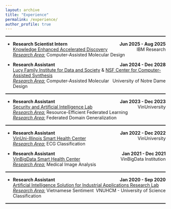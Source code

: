 ```yaml
---
layout: archive
title: "Experience"
permalink: /experience/
author_profile: true
---
```


<hr style="border: 0.5px solid grey;">

* <span style="float: left;">**Research Scientist Intern**</span><span style="float: right;">**Jun 2025 - Aug 2025**</span><br />
<span style="float: left;">[Knowledge Enhanced Accelerated Discovery](https://research.ibm.com/projects/knowledge-enhanced-accelerated-discovery)</span><span style="float: right;">IBM Research</span><br />
<ins>*Research Area:*</ins> Computer-Assisted Molecular Design<br />

* <span style="float: left;">**Research Assistant**</span><span style="float: right;">**Jan 2024 - Dec 2028**</span><br />
<span style="float: left;">[Lucy Family Institute for Data and Society](https://lucyinstitute.nd.edu) & [NSF Center for Computer-Assisted Synthesis](https://ccas.nd.edu)</span><span style="float: right;">University of Notre Dame</span><br />
<ins>*Research Area:*</ins> Computer-Assisted Molecular Design<br />

<hr style="border: 0.5px solid grey;">

* <span style="float: left;">**Research Assistant**</span><span style="float: right;">**Jan 2023 - Dec 2023**</span><br />
<span style="float: left;">[Security and Artificial Intelligence Lab](https://sail-research.com)</span><span style="float: right;">VinUniversity</span><br />
<ins>*Research Area:*</ins> Resource-Efficient Federated Learning<br />
<ins>*Research Area:*</ins> Federated Domain Generalization<br />

<hr style="border: 0.5px solid grey;">

* <span style="float: left;">**Research Assistant**</span><span style="float: right;">**Jan 2022 - Dec 2022**</span><br />
<span style="float: left;">[VinUni-Illinois Smart Health Center](https://smarthealth.vinuni.edu.vn)</span><span style="float: right;">VinUniversity</span><br />
<ins>*Research Area:*</ins> ECG Classification<br />

* <span style="float: left;">**Research Assistant**</span><span style="float: right;">**Jan 2021 - Dec 2021**</span><br />
<span style="float: left;">[VinBigData Smart Health Center](https://vindr.ai)</span><span style="float: right;">VinBigData Institution</span><br />
<ins>*Research Area:*</ins> Medical Image Analysis<br />

<hr style="border: 0.5px solid grey;">

* <span style="float: left;">**Research Assistant**</span><span style="float: right;">**Jan 2020 - Sep 2020**</span><br />
<span style="float: left;">[Artificial Intelligence Solution for Industrial Applications Research Lab](https://aisia.vn)</span><span style="float: right;">VNUHCM - University of Science</span><br />
<ins>*Research Area:*</ins> Vietnamese Sentiment Classification<br />

<hr style="border: 0.5px solid grey;">
